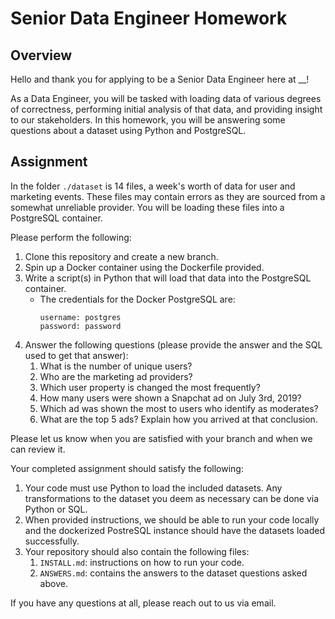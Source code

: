 # Senior Data Engineer Homework

## Overview

Hello and thank you for applying to be a Senior Data Engineer here at __!

As a Data Engineer, you will be tasked with loading data of various degrees of correctness, performing initial analysis of that data, and providing insight to our stakeholders. In this homework, you will be answering some questions about a dataset using Python and PostgreSQL.

## Assignment

In the folder `./dataset` is 14 files, a week's worth of data for user and marketing events. These files may contain errors as they are sourced from a somewhat unreliable provider. You will be loading these files into a PostgreSQL container.

Please perform the following:

1. Clone this repository and create a new branch.
2. Spin up a Docker container using the Dockerfile provided.
3. Write a script(s) in Python that will load that data into the PostgreSQL container.
    * The credentials for the Docker PostgreSQL are:
        ```
        username: postgres
        password: password
        ```
4. Answer the following questions (please provide the answer and the SQL used to get that answer):
    1. What is the number of unique users?
    2. Who are the marketing ad providers?
    3. Which user property is changed the most frequently?
    4. How many users were shown a Snapchat ad on July 3rd, 2019?
    5. Which ad was shown the most to users who identify as moderates?
    6. What are the top 5 ads? Explain how you arrived at that conclusion.

Please let us know when you are satisfied with your branch and when we can review it.

Your completed assignment should satisfy the following:

1. Your code must use Python to load the included datasets. Any transformations to the dataset you deem as necessary can be done via Python or SQL.
2. When provided instructions, we should be able to run your code locally and the dockerized PostreSQL instance should have the datasets loaded successfully.
3. Your repository should also contain the following files:
    1. `INSTALL.md`: instructions on how to run your code.
    2. `ANSWERS.md`: contains the answers to the dataset questions asked above.

If you have any questions at all, please reach out to us via email.
